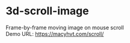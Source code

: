 # 3d-scroll-image
Frame-by-frame moving image on mouse scroll\
Demo URL: https://macyhvt.com/scroll/
